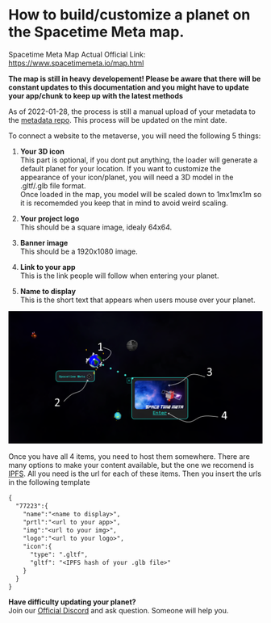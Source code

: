 # How to build/customize a planet on the Spacetime Meta map.

Spacetime Meta Map Actual Official Link: https://www.spacetimemeta.io/map.html

**The map is still in heavy developement! Please be aware that there will be constant updates to this documentation and you might have to update your app/chunk to keep up with the latest methods**

As of 2022-01-28, the process is still a manual upload of your metadata to the [metadata repo](https://github.com/Spacetime-Meta/spacetime-metadata/blob/main/test_data). This process will be updated on the mint date.

To connect a website to the metaverse, you will need the following 5 things:

1. **Your 3D icon**  
This part is optional, if you dont put anything, the loader will generate a default planet for your location.
If you want to customize the appearance of your icon/planet, you will need a 3D model in the .gltf/.glb file format.  
Once loaded in the map, you model will be scaled down to 1mx1mx1m so it is recomemded you keep that in mind to avoid weird scaling.  

2. **Your project logo**  
This should be a square image, idealy 64x64.

3. **Banner image**  
This should be a 1920x1080 image.

4. **Link to your app**  
This is the link people will follow when entering your planet.

5. **Name to display**  
This is the short text that appears when users mouse over your planet.

![interface map](https://raw.githubusercontent.com/Spacetime-Meta/documentation/main/src/map_interface_components.png)

Once you have all 4 items, you need to host them somewhere. There are many options to make your content available, but the one we recomend is [IPFS](https://ipfs.io/). All you need is the url for each of these items. Then you insert the urls in the following template 

```
{
  "77223":{
    "name":"<name to display>",
    "prtl":"<url to your app>",
    "img":"<url to your img>",
    "logo":"<url to your logo>",
    "icon":{
      "type": ".gltf",
      "gltf": "<IPFS hash of your .glb file>"
    }
  }
}
```

**Have difficulty updating your planet?**  
Join our [Official Discord](https://discord.gg/wtRMBXw2bd) and ask question. Someone will help you.

